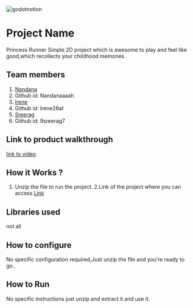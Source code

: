 

![godotnotion](https://github.com/user-attachments/assets/45bfa5c9-7e8a-4e64-bde3-a2db95e0762e)



# Project Name
Princess Runner
Simple 2D project which is awesome to play and feel like good,which recollects your childhood memories.
## Team members
1. [Nandana ](https://github.com/TH-Activities/saturday-hack-night-template)
2. Github id: Nandanaaaah
3. [Irene](https://github.com/TH-Activities/saturday-hack-night-template)
4. Github id: Irene26at
5. [Sreerag](https://github.com/TH-Activities/saturday-hack-night-template)
6. Github id: 9sreerag7 
## Link to product walkthrough
[link to video](https://www.kapwing.com/videos/66c1859696f72faac8f271ef)
## How it Works ?
1. Unzip the file to run the project.
2.Link of the project where you can access
   [Link](https://drive.google.com/file/d/1EHjJvItRKxMOz_5g18VMMHwxmATM0DbR/view?usp=drivesdk)
## Libraries used
not all
## How to configure
No specific configuration required,Just unzip the file and you're ready to go..
## How to Run
No specific instructions just unzip and extract it and use it.
